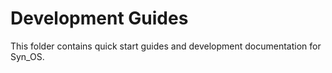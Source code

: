 # Development Guides

This folder contains quick start guides and development documentation for Syn_OS.
